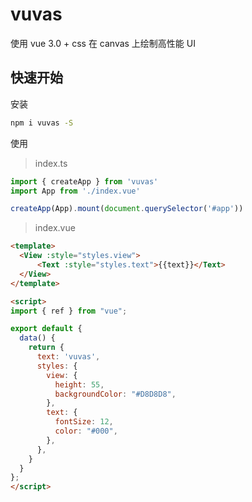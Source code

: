 # vuvas

使用 vue 3.0 + css 在 canvas 上绘制高性能 UI

## 快速开始

安装

```bash
npm i vuvas -S
```

使用

> index.ts

```js
import { createApp } from 'vuvas'
import App from './index.vue'

createApp(App).mount(document.querySelector('#app'))
```

> index.vue

```html
<template>
  <View :style="styles.view">
      <Text :style="styles.text">{{text}}</Text>
  </View>
</template>

<script>
import { ref } from "vue";

export default {
  data() {
    return {
      text: 'vuvas',
      styles: {
        view: {
          height: 55,
          backgroundColor: "#D8D8D8",
        },
        text: {
          fontSize: 12,
          color: "#000",
        },
      },
    }
  }
};
</script>
```
